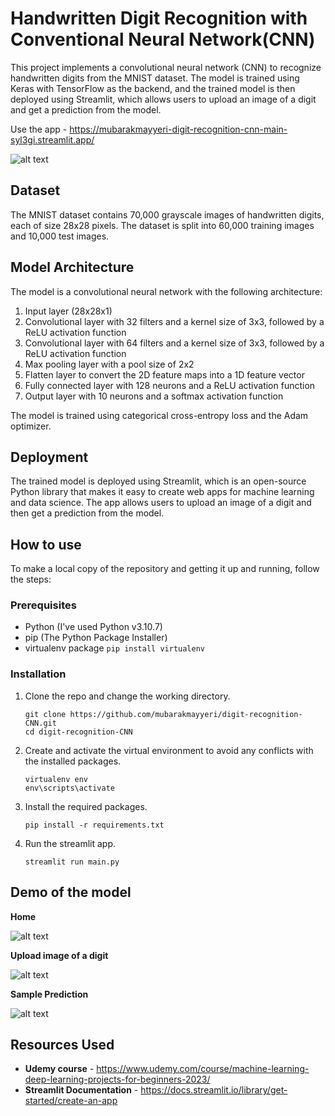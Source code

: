 # Handwritten Digit Recognition with Conventional Neural Network(CNN)

This project implements a convolutional neural network (CNN) to recognize handwritten digits from the MNIST dataset. The model is trained using Keras with TensorFlow as the backend, and the trained model is then deployed using Streamlit, which allows users to upload an image of a digit and get a prediction from the model.

Use the app - https://mubarakmayyeri-digit-recognition-cnn-main-syl3gi.streamlit.app/

![alt text](https://github.com/mubarakmayyeri/digit-recognition-CNN/blob/master/assets/images/MNIST-handwritten-digits-dataset-visualized-by-Activeloop.webp "Digit Recognition with CNN") 


## Dataset
The MNIST dataset contains 70,000 grayscale images of handwritten digits, each of size 28x28 pixels. The dataset is split into 60,000 training images and 10,000 test images.

## Model Architecture

The model is a convolutional neural network with the following architecture:

1. Input layer (28x28x1)
2. Convolutional layer with 32 filters and a kernel size of 3x3, followed by a ReLU activation function
3. Convolutional layer with 64 filters and a kernel size of 3x3, followed by a ReLU activation function
4. Max pooling layer with a pool size of 2x2
5. Flatten layer to convert the 2D feature maps into a 1D feature vector
6. Fully connected layer with 128 neurons and a ReLU activation function
7. Output layer with 10 neurons and a softmax activation function


The model is trained using categorical cross-entropy loss and the Adam optimizer.

## Deployment
The trained model is deployed using Streamlit, which is an open-source Python library that makes it easy to create web apps for machine learning and data science. The app allows users to upload an image of a digit and then get a prediction from the model.


## How to use
To make a local copy of the repository and getting it up and running, follow the steps:

### Prerequisites
* Python (I've used Python v3.10.7)
* pip (The Python Package Installer)
* virtualenv package `pip install virtualenv`

### Installation
1. Clone the repo and change the working directory.
   ```
   git clone https://github.com/mubarakmayyeri/digit-recognition-CNN.git
   cd digit-recognition-CNN
   ```
2. Create and activate the virtual environment to avoid any conflicts with the installed packages.
   ```
   virtualenv env
   env\scripts\activate
   ```
3. Install the required packages.
   ```
   pip install -r requirements.txt
   ```
7. Run the streamlit app.
   ```
   streamlit run main.py

## Demo of the model

**Home** 

![alt text](https://github.com/mubarakmayyeri/digit-recognition-CNN/blob/master/assets/images/home.jpg "home_page")  

**Upload image of a digit**  

![alt text](https://github.com/mubarakmayyeri/digit-recognition-CNN/blob/master/assets/images/upload.jpg "upload")  

**Sample Prediction**  


![alt text](https://github.com/mubarakmayyeri/digit-recognition-CNN/blob/master/assets/images/prediction.jpg "Prediction")

## Resources Used

* **Udemy course** - https://www.udemy.com/course/machine-learning-deep-learning-projects-for-beginners-2023/
* **Streamlit Documentation** - https://docs.streamlit.io/library/get-started/create-an-app

